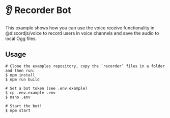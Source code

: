 # 👂 Recorder Bot

This example shows how you can use the voice receive functionality in @discordjs/voice to record users in voice channels
and save the audio to local Ogg files.

## Usage

```sh-session
# Clone the examples repository, copy the `recorder` files in a folder and then run:
$ npm install
$ npm run build

# Set a bot token (see .env.example)
$ cp .env.example .env
$ nano .env

# Start the bot!
$ npm start
```
